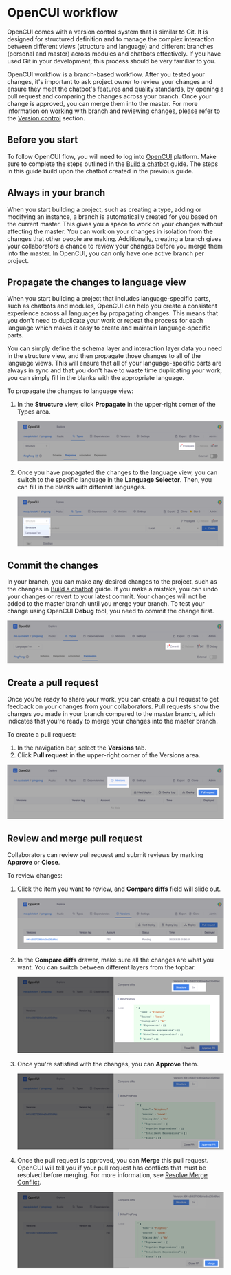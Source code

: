 # OpenCUI workflow

OpenCUI comes with a version control system that is similar to Git. It is designed for structured definition and to manage the complex interaction between different views (structure and language) and different branches (personal and master) across modules and chatbots effectively. If you have used Git in your development, this process should be very familiar to you.

OpenCUI workflow is a branch-based workflow. After you tested your changes, it's important to ask project owner to review your changes and ensure they meet the chatbot's features and quality standards, by opening a pull request and comparing the changes across your branch. Once your change is approved, you can merge them into the master. For more information on working with branch and reviewing changes, please refer to the [Version control](../platform/versioncontrol.md) section.

## Before you start

To follow OpenCUI flow, you will need to log into [OpenCUI](https://build.opencui.io/login) platform. Make sure to complete the steps outlined in the [Build a chatbot](./build-simple-chatbot.md) guide. The steps in this guide build upon the chatbot created in the previous guide.

## Always in your branch

When you start building a project, such as creating a type, adding or modifying an instance, a branch is automatically created for you based on the current master. This gives you a space to work on your changes without affecting the master. You can work on your changes in isolation from the changes that other people are making. Additionally, creating a branch gives your collaborators a chance to review your changes before you merge them into the master. In OpenCUI, you can only have one active branch per project.

## Propagate the changes to language view

When you start building a project that includes language-specific parts, such as chatbots and modules, OpenCUI can help you create a consistent experience across all languages by propagating changes. This means that you don't need to duplicate your work or repeat the process for each language which makes it easy to create and maintain language-specific parts.

You can simply define the schema layer and interaction layer data you need in the structure view, and then propagate those changes to all of the language views. This will ensure that all of your language-specific parts are always in sync and that you don't have to waste time duplicating your work, you can simply fill in the blanks with the appropriate language. 

To propagate the changes to language view:

1. In the **Structure** view, click **Propagate** in the upper-right corner of the Types area.

   ![propagate interaction change](/images/guide/pingpong/commit_pingpong_struct.png)

2. Once you have propagated the changes to the language view, you can switch to the specific language in the **Language Selector**. Then, you can fill in the blanks with different languages.

   ![switch pingpong en](/images/guide/pingpong/switch_pingpong_en.png)

## Commit the changes
In your branch, you can make any desired changes to the project, such as the changes in [Build a chatbot](./build-simple-chatbot.md) guide. If you make a mistake, you can undo your changes or revert to your latest commit. Your changes will not be added to the master branch until you merge your branch. To test your change using OpenCUI **Debug** tool, you need to commit the change first.

   ![commit language change](/images/guide/pingpong/commit_pingpong_en.png)

## Create a pull request
Once you're ready to share your work, you can create a pull request to get feedback on your changes from your collaborators. Pull requests show the changes you made in your branch compared to the master branch, which indicates that you're ready to merge your changes into the master branch.

To create a pull request:
1. In the navigation bar, select the **Versions** tab.
2. Click **Pull request** in the upper-right corner of the Versions area.

![pingpong pull request](/images/guide/pingpong/pingpong_pull_request.png)

## Review and merge pull request
Collaborators can review pull request and submit reviews by marking **Approve** or **Close**.

To review changes: 
1. Click the item you want to review, and **Compare diffs** field will slide out.

   ![version item](/images/guide/pingpong/version_item.png)

2. In the **Compare diffs** drawer, make sure all the changes are what you want. You can switch between different layers from the topbar.

   ![review pull request](/images/guide/pingpong/review_changes.png)

3. Once you're satisfied with the changes, you can **Approve** them. 

   ![approve pull request](/images/guide/pingpong/approve_changes.png)

4. Once the pull request is approved, you can **Merge** this pull request. OpenCUI will tell you if your pull request has conflicts that must be resolved before merging. For more information, see [Resolve Merge Conflict](../platform/versioncontrol.md#resolve-merge-conflict).

   ![merge pull request](/images/guide/pingpong/merge_changes.png)
